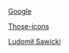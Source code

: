 [Google](https://www.flaticon.com/authors/google)

[Those-icons](https://www.flaticon.com/authors/those-icons)

[Ludomił Sawicki](https://unsplash.com/@ludo_savick?utm_source=unsplash&utm_medium=referral&utm_content=creditCopyText")
